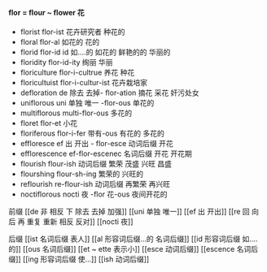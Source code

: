 #### flor = flour ~ flower 花

- florist flor-ist 花卉研究者 种花的
- floral flor-al 如花的 花的
- florid flor-id id 如....的 如花的 鲜艳的的 华丽的
- floridity flor-id-ity 绚丽 华丽
- floriculture flor-i-cultrue 养花 种花 
- floricultuist flor-i-cultur-ist 花卉栽培家
- defloration  de 除去 去掉- flor-ation  摘花 采花 奸污处女
- uniflorous uni 单独 唯一 -flor-ous  单花的
- multiflorous multi-flor-ous 多花的 
- floret  flor-et 小花
- floriferous flor-i-fer 带有-ous 有花的  多花的
- effloresce ef 出 开出 - flor-esce 动词后缀 开花
- efflorescence ef-flor-escenec 名词后缀 开花 开花期
- flourish flour-ish 动词后缀 繁荣 茂盛 兴旺 昌盛
- flourshing flour-sh-ing  繁荣的  兴旺的
- reflourish re-flour-ish 动词后缀  再繁荣 再兴旺
- noctiflorous nocti 夜 -flor 花-ous 夜间开花的


前缀
[[de   非 相反 下 除去 去掉 加强]]
[[uni 单独 唯一]]
[[ef 出 开出]]
[[re  回 向后  再 重复 重新 相反 反对]]
[[nocti 夜]]

后缀
[[ist  名词后缀 表人]]
[[al 形容词后缀...的 名词后缀]]
[[id 形容词后缀 如....的]]
[[ous 名词后缀]]
[[et  ~ ette 表示小]]
[[esce 动词后缀]]
[[escence 名词后缀]]
[[ing 形容词后缀  使...]]
[[ish 动词后缀]]